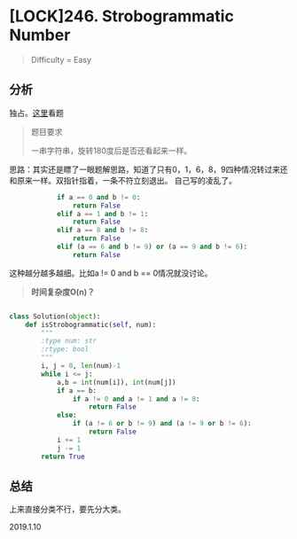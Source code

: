 # [LOCK]246. Strobogrammatic Number
> Difficulty = Easy

## 分析

独占。[这里](http://www.cnblogs.com/grandyang/p/5196960.html)看题
> 题目要求
> 
> 一串字符串，旋转180度后是否还看起来一样。

思路：其实还是瞟了一眼题解思路，知道了只有0，1，6，8，9四种情况转过来还和原来一样。双指针指着，一条不符立刻退出。
自己写的凌乱了。
```python
			if a == 0 and b != 0:
				return False
			elif a == 1 and b != 1:
				return False
			elif a == 8 and b != 8:
				return False
			elif (a == 6 and b != 9) or (a == 9 and b != 6):
				return False
```
这种越分越多越细。比如a != 0 and b == 0情况就没讨论。

> **时间复杂度O(n)？**

```python

class Solution(object):
	def isStrobogrammatic(self, num):
		"""
		:type num: str
		:rtype: bool
		"""
		i, j = 0, len(num)-1
		while i <= j:
			a,b = int(num[i]), int(num[j])
			if a == b:
				if a != 0 and a != 1 and a != 8:
					return False
			else:
				if (a != 6 or b != 9) and (a != 9 or b != 6):
					return False
			i += 1
			j -= 1
		return True
```

## 总结

上来直接分类不行，要先分大类。

2019.1.10

